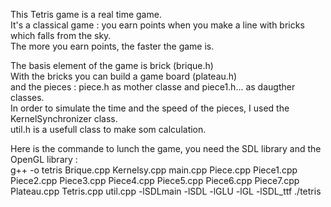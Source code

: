 This Tetris game is a real time game.  
It's a classical game : you earn points when you make a line with bricks which falls from the sky.  
The more you earn points, the faster the game is.  

The basis element of the game is brick (brique.h)  
With the bricks you can build a game board (plateau.h)  
and the pieces : piece.h as mother classe and piece1.h... as daugther classes.  
In order to simulate the time and the speed of the pieces, I used the KernelSynchronizer class.  
util.h is a usefull class to make som calculation.  

Here is the commande to lunch the game, you need the SDL library and the OpenGL library :  
  g++ -o tetris Brique.cpp Kernelsy.cpp main.cpp Piece.cpp Piece1.cpp Piece2.cpp Piece3.cpp Piece4.cpp Piece5.cpp Piece6.cpp Piece7.cpp Plateau.cpp Tetris.cpp util.cpp -lSDLmain -lSDL -lGLU -lGL -lSDL_ttf
./tetris
